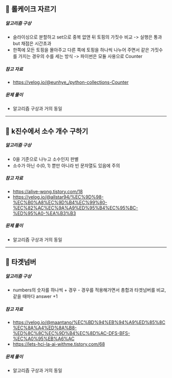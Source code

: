## 📝 롤케이크 자르기
##### 알고리즘 구상
- 슬라이싱으로 분할하고 set으로 중복 없앤 뒤 토핑의 가짓수 비교 -> 실행은 통과 but 채점은 시간초과
- 한쪽에 모든 토핑을 몰아주고 다른 쪽에 토핑을 하나씩 나누어 주면서 같은 가짓수를 가지는 경우의 수를 세는 방식 -> 파이썬은 모듈 사용으로 Counter

##### 참고 자료
- https://velog.io/@eunhye_/python-collections-Counter

##### 문제 풀이
- 알고리즘 구상과 거의 동일

---

## 📝 k진수에서 소수 개수 구하기
##### 알고리즘 구상
- 0을 기준으로 나누고 소수인지 판별
- 소수가 아닌 수(0, 1) 뿐만 아니라 빈 문자열도 있음에 주의

##### 참고 자료
- https://alive-wong.tistory.com/18
- https://velog.io/@allstar94/%EC%9D%98-%EC%B0%A8%EC%9D%B4%EC%99%80-%EC%82%AC%EC%9A%A9%ED%95%B4%EC%95%BC-%ED%95%A0-%EA%B3%B3

##### 문제 풀이
- 알고리즘 구상과 거의 동일

---
## 📝 타겟넘버
##### 알고리즘 구상
- numbers의 숫자를 하나씩 + 경우 - 경우를 적용해가면서 총합과 타겟넘버를 비교, 같을 때마다 answer +1

##### 참고 자료
- https://velog.io/@maantano/%EC%BD%94%EB%94%A9%ED%85%8C%EC%8A%A4%ED%8A%B8-%ED%8C%8C%EC%9D%B4%EC%8D%AC-DFS-BFS-%EC%A0%95%EB%A6%AC
- https://lets-hci-la-ai-withme.tistory.com/68

##### 문제 풀이
- 알고리즘 구상과 거의 동일
